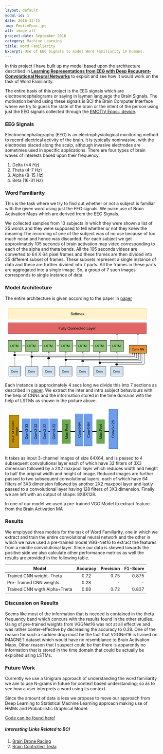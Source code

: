 ```yaml
---
layout: default
modal-id: 1
date: 2016-12-15
img: EmotivEpoc.jpg
alt: image-alt
project-date: September 2016
category: Machine Learning
title: Word Familiarity
Excerpt: Use of EEG Signals to model Word Familiarity in humans. 
---
```


In this project I have built up my model based upon the architecture described in [**Learning Representations from EEG with Deep Recuurent-Convolutional Neural Networks**][1] to exploit and see how it would work on the task of Word Familiarity. 

The entire basis of this project is the EEG signals which are electroencephalograms or saying in  layman language the Brain Signals. The motivation behind using these signals is BCI the Brain Computer Interface where we try to guess the state of the brain or the intent of the person using just the EEG signals collected through the [EMOTIV Epoc+ device](https://www.emotiv.com/epoc/).


### EEG Signals

Electroencephalography (EEG) is an electrophysiological monitoring method to record electrical activity of the brain. It is typically noninvasive, with the electrodes placed along the scalp, although invasive electrodes are sometimes used in specific applications. There are four types of brain waves of interests based upon their frequency:

1. Delta (<4 *Hz*)
2. Theta (4-7 *Hz*)
3. Alpha (8-15 *Hz*)
4. Beta  (16-31 *Hz*)

### Word Familiarity

This is the task where we try to find out whether or not a subject is familiar with the given word using just the EEG signals.
We make use of Brain Activation Maps which are derived from the EEG Signals.

We collected samples from 13 subjects in which they were shown a list of 25 words and they were supposed to tell whether or not they knew the meaning.The recording of one of the subject was of no use because of too much noise and hence was discarded.
For each subject we get approximately 105 seconds of brain activation map video corresponding to each of the alpha and theta bands. 
All the 105 seconds videos are converted to 64 X 64 pixel frames and these frames are then divided into 25 different subset of frames. These subsets represent a single instance of data and these are further divided into 7 parts. All the frames in these parts are aggregated into a single image. So, a group of 7 such images corresponds to single instance of data. 

### Model Architecture

The entire architecture is given according to the paper in [paper][1]

![model](/img/portfolio/Architecture.png)

Each instance is approximately 4 secs long we divide this into 7 sections as described in [paper][1]. We extract the inter and intra subject behaviours with the help of CNNs and the information stored in the time domains with the help of LSTMs as shown in the picture above.

![CNN](/img/portfolio/Conv.png) 

It takes as input 3-channel images of size 64X64, and is passed to 4 subsequent convolutional layer each of which have 32 filters of 3X3 dimension followed by a 2X2 maxpool layer which reduces width and height to half the original width and height of image. Reduced images are further passed to two subsequent  convolutional layers, each of which have 64 filters of 3X3 dimension followed by another 2X2 maxpool layer and lastly passed to a convolutional layer having 128 filters of 3X3 dimension. Finally we are left with an output of shape: 8X8X128.

In one of our model we used a pre-trained VGG Model to extract feature from the Brain Activation MA

### Results

We employed three models for the task of Word Familiarity, one in which we extract and train the entire convolutional neural network and the other in which we have used a pre-trained model VGG-Net16 to extract the features from a middle convolutional layer. Since our data is skewed towards the positive side we also calculate other performance metrics as well the results are provided in the following table.

| Model                        | Accuracy | Precision | F1-Score |
| ---------------------------- |:--------:| ---------:|---------:|
| Trained CNN weight-Theta     |   0.72   |   0.75    |   0.875  |
| Pre-Trained CNN weights      |   0.28   |     -     |     -    |
| Trained CNN wigth Alpha+Theta|   0.68   |   0.72    |   0.837  |


### Discussion on Results

Seems like most of the information that is needed is contained in the theta frequency band which concurs with the results found in the other studies. Using of pre-trained weights from VGGNet16 was not at all effective and was rather conter-effective by decreasing the accuracy to 0.28. One of the reason for such a sudden drop must be the fact that VGGNet16 is trained on IMAGNET dataset which would have no resemblance to Brain Activation Maps. Other reason that I suspect could be that there is apparently no information that is stored in the time domain that could be actually be exploited using LSTMs. 

### Future Work

Currently we use a Unigram approach of understanding the word familiarity we aim to use N-grams in future for context based understanding; so as to see how a user interprets a word using its context.

Since the amount of data is less we propose to move our approach from Deep Learning to Statistical Machine Learning approach making use of HMMs and Probabilistic Graphical Model.

[Code can be found here!](https://github.com/pprakhar30/EEGSignalAnalysis)

##### Interesting Links Related to BCI

1. [Brain Drone Racing](https://www.youtube.com/watch?v=C0s3w-wqcI8)
2. [Brain Controlled Tesla](http://www.seeker.com/hackers-turn-tesla-into-a-brain-controlled-car-2105181698.html?utm_campaign=trueAnthem%3A%20Trending%20Content&utm_content=5835e73319d6ba00071a3334&utm_medium=trueAnthem&utm_source=facebook)



[1]:https://arxiv.org/pdf/1511.06448v3.pdf
